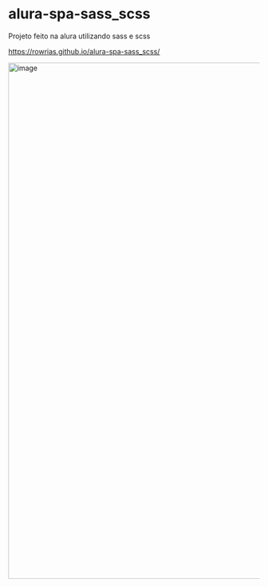 # alura-spa-sass_scss

Projeto feito na alura utilizando sass e scss

https://rowrias.github.io/alura-spa-sass_scss/

<img width="1034" alt="image" src="https://github.com/Rowrias/alura-spa-sass_scss/assets/113151785/107b0e2e-3fed-49c1-8346-bef217e5e08d">
